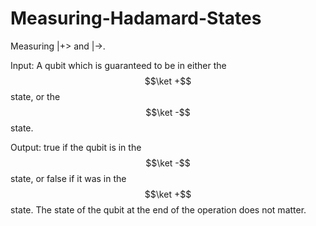 # Measuring-Hadamard-States
Measuring |+> and |->.

Input: A qubit which is guaranteed to be in either the $$\ket +$$ state, or the $$\ket -$$ state.

Output: true if the qubit is in the $$\ket -$$ state, or false if it was in the $$\ket +$$ state. The state of the qubit at the end of the operation does not matter.
